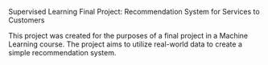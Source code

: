 Supervised Learning Final Project: Recommendation System for Services to Customers

This project was created for the purposes of a final project in a Machine Learning course. The project aims to utilize real-world data to create a simple recommendation system.
